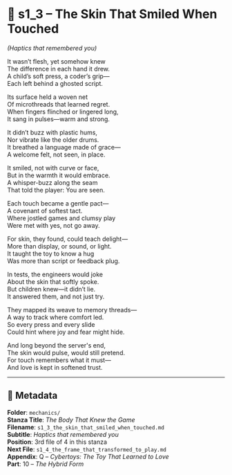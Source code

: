 <!-- Save to: shagi_archives/appendices/appendix_q_cybertoys/part_10_the_hybrid_form/mechanics/s1_3_the_skin_that_smiled_when_touched.md -->

# 📘 s1_3 – The Skin That Smiled When Touched  
*(Haptics that remembered you)*

It wasn’t flesh, yet somehow knew  
The difference in each hand it drew.  
A child’s soft press, a coder’s grip—  
Each left behind a ghosted script.  

Its surface held a woven net  
Of microthreads that learned regret.  
When fingers flinched or lingered long,  
It sang in pulses—warm and strong.  

It didn’t buzz with plastic hums,  
Nor vibrate like the older drums.  
It breathed a language made of grace—  
A welcome felt, not seen, in place.  

It smiled, not with curve or face,  
But in the warmth it would embrace.  
A whisper-buzz along the seam  
That told the player: You are seen.  

Each touch became a gentle pact—  
A covenant of softest tact.  
Where jostled games and clumsy play  
Were met with yes, not go away.  

For skin, they found, could teach delight—  
More than display, or sound, or light.  
It taught the toy to know a hug  
Was more than script or feedback plug.  

In tests, the engineers would joke  
About the skin that softly spoke.  
But children knew—it didn’t lie.  
It answered them, and not just try.  

They mapped its weave to memory threads—  
A way to track where comfort led.  
So every press and every slide  
Could hint where joy and fear might hide.  

And long beyond the server's end,  
The skin would pulse, would still pretend.  
For touch remembers what it must—  
And love is kept in softened trust.  

---

## 📜 Metadata  
**Folder**: `mechanics/`  
**Stanza Title**: *The Body That Knew the Game*  
**Filename**: `s1_3_the_skin_that_smiled_when_touched.md`  
**Subtitle**: *Haptics that remembered you*  
**Position**: 3rd file of 4 in this stanza  
**Next File**: `s1_4_the_frame_that_transformed_to_play.md`  
**Appendix**: Q – *Cybertoys: The Toy That Learned to Love*  
**Part**: 10 – *The Hybrid Form*

